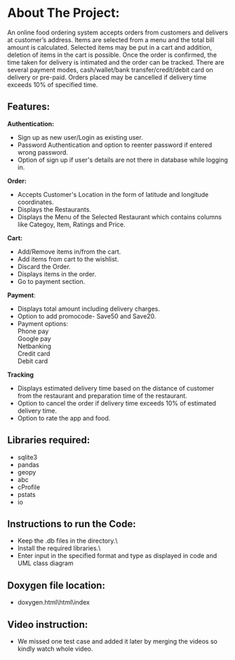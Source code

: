 # About The Project:
An online food ordering system accepts orders from customers and delivers at customer’s address. Items are selected from a menu and the total bill amount is calculated. Selected items may be put in a cart and addition, deletion of items in the cart is possible. Once the order is confirmed, the time taken for delivery is intimated and the order can be tracked. There are several payment modes, cash/wallet/bank transfer/credit/debit card on delivery or pre-paid. Orders placed may be cancelled if delivery time exceeds 10% of specified time.

## Features:
**Authentication:** 
* Sign up as new user/Login as existing user.
* Password Authentication and option to reenter password if entered wrong password.
* Option of sign up if user's details are not there in database while logging in.

**Order:**
* Accepts Customer's Location in the form of latitude and longitude coordinates.
* Displays the Restaurants.
* Displays the Menu of the Selected Restaurant which contains columns like Categoy, Item, Ratings and Price.

**Cart:**
* Add/Remove items in/from the cart.
* Add items from cart to the wishlist.
* Discard the Order.
* Displays items in the order.
* Go to payment section.

**Payment**:
* Displays total amount including delivery charges.
* Option to add promocode- Save50 and Save20.
* Payment options:\
Phone pay\
Google pay\
Netbanking\
Credit card\
Debit card

**Tracking**
* Displays estimated delivery time based on the distance of customer from the restaurant and preparation time of the restaurant.
* Option to cancel the order if delivery time exceeds 10% of estimated delivery time.
* Option to rate the app and food.

## Libraries required:
* sqlite3
* pandas
* geopy
* abc
* cProfile
* pstats
* io

## Instructions to run the Code:
* Keep the .db files in the directory.\
* Install the required libraries.\
* Enter input in the specified format and type as displayed in code and UML class diagram

## Doxygen file location:
* doxygen.html\html\index

## Video instruction:
* We missed one test case and added it later by merging the videos so kindly watch whole video.










